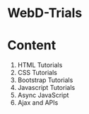 # WebD-Trials
# Content 
1. HTML Tutorials
2. CSS Tutorials
3. Bootstrap Tutorials
4. Javascript Tutorials
5. Async JavaScript 
6. Ajax and APIs
